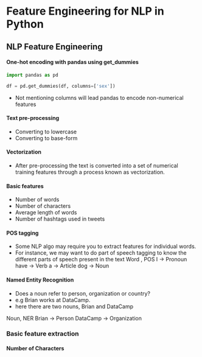 # Feature Engineering for NLP in Python

## NLP Feature Engineering

#### One-hot encoding with pandas using get_dummies

```python
import pandas as pd

df = pd.get_dummies(df, columns=['sex'])
```

- Not mentioning columns will lead pandas to encode non-numerical features

#### Text pre-processing
- Converting to lowercase
- Converting to base-form

#### Vectorization 
- After pre-processing the text is converted into a set of numerical training features through a process known as vectorization.

#### Basic features
- Number of words
- Number of characters
- Average length of words
- Number of hashtags used in tweets

#### POS tagging
- Some NLP algo may require you to extract features for individual words.
- For instance, we may want to do part of speech tagging to know the different parts of speech present in the text
Word , POS
I -> Pronoun
have -> Verb
a -> Article
dog -> Noun

#### Named Entity Recognition
- Does a noun refer to person, organization or country?
- e.g Brian works at DataCamp.
- here there are two nouns, Brian and DataCamp

Noun, NER
Brian -> Person
DataCamp -> Organization

### Basic feature extraction

#### Number of Characters
